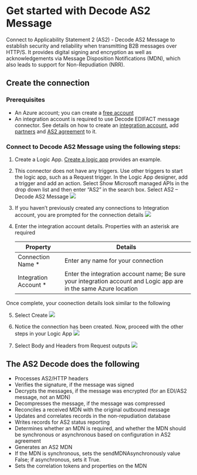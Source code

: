 <properties 
	pageTitle="Learn about Enterprise Integration Pack Decode AS2 Message Connctor | Microsoft Azure App Service | Microsoft Azure" 
	description="Learn how to use partners with the Enterprise Integration Pack and Logic apps" 
	services="logic-apps" 
	documentationCenter=".net,nodejs,java"
	authors="padmavc" 
	manager="erikre" 
	editor=""/>

<tags 
	ms.service="logic-apps" 
	ms.workload="integration" 
	ms.tgt_pltfrm="na" 
	ms.devlang="na" 
	ms.topic="article" 
	ms.date="08/15/2016" 
	ms.author="padmavc"/>

# Get started with Decode AS2 Message

Connect to Applicability Statement 2 (AS2) - Decode AS2 Message to establish security and reliability when transmitting B2B messages over HTTP/S. It provides digital signing and encryption as well as acknowledgements via Message Disposition Notifications (MDN), which also leads to support for Non-Repudiation (NRR).

## Create the connection

### Prerequisites

* An Azure account; you can create a [free account](https://azure.microsoft.com/free)
* An integration account is required to use Decode EDIFACT message connector. See details on how to create an [integration account](https://azure.microsoft.com/en-us/documentation/articles/app-service-logic-enterprise-integration-accounts/), add [partners](https://azure.microsoft.com/en-us/documentation/articles/app-service-logic-enterprise-integration-partners/) and [AS2 agreement](https://azure.microsoft.com/en-us/documentation/articles/app-service-logic-enterprise-integration-as2/) to it.

### Connect to Decode AS2 Message using the following steps:

1. Create a Logic App.  [Create a logic app](https://azure.microsoft.com/en-us/documentation/articles/app-service-logic-create-a-logic-app/) provides an example.

2. This connector does not have any triggers. Use other triggers to start the logic app, such as a Request trigger.  In the Logic App designer, add a trigger and add an action.  Select Show Microsoft managed APIs in the drop down list and then enter “AS2” in the search box.  Select AS2 – Decode AS2 Message
![](./media/app-service-logic-enterprise-integration-AS2connector/as2decodeimage1.png")  

3. If you haven’t previously created any connections to Integration account, you are prompted for the connection details
![](./media/app-service-logic-enterprise-integration-AS2connector/as2decodeimage2.png")  

4. Enter the integration account details.  Properties with an asterisk are required

	| Property   | Details |
	| --------   | ------- |
	| Connection Name *    | Enter any name for your connection |
	| Integration Account * | Enter the integration account name; Be sure your integration account and Logic app are in the same Azure location |

Once complete, your coonection details look similar to the following

5. Select Create
![](./media/app-service-logic-enterprise-integration-AS2connector/as2decodeimage3.png")  

6. Notice the connection has been created.  Now, proceed with the other steps in your Logic App
![](./media/app-service-logic-enterprise-integration-AS2connector/as2decodeimage4.png")  

7. Select Body and Headers from Request outputs
![](./media/app-service-logic-enterprise-integration-AS2connector/as2decodeimage5.png")  

## The AS2 Decode does the following

* Processes AS2/HTTP headers
* Verifies the signature, if the message was signed
* Decrypts the messages, if the message was encrypted (for an EDI/AS2 message, not an MDN)
* Decompresses the message, if the message was compressed
* Reconciles a received MDN with the original outbound message
* Updates and correlates records in the non-repudiation database
* Writes records for AS2 status reporting
* Determines whether an MDN is required, and whether the MDN should be synchronous or asynchronous based on configuration in AS2 agreement
* Generates an AS2 MDN
* If the MDN is synchronous, sets the sendMDNAsynchronously value False; if asynchronous, sets it True.
* Sets the correlation tokens and properties on the MDN